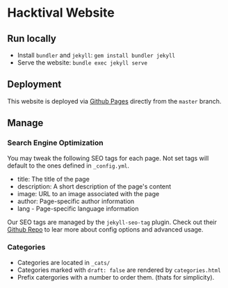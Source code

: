 # Hacktival Website

## Run locally

- Install `bundler` and `jekyll`: `gem install bundler jekyll`
- Serve the website: `bundle exec jekyll serve`

## Deployment

This website is deployed via [Github Pages](https://pages.github.com/) directly from the `master` branch.

## Manage

### Search Engine Optimization

You may tweak the following SEO tags for each page. Not set tags will default to the ones defined in `_config.yml`.

- title: The title of the page
- description: A short description of the page's content
- image: URL to an image associated with the page
- author: Page-specific author information
- lang - Page-specific language information

Our SEO tags are managed by the `jekyll-seo-tag` plugin. Check out their [Github Repo](https://github.com/jekyll/jekyll-seo-tag) to lear more about config options and advanced usage.

### Categories

- Categories are located in `_cats/`
- Categories marked with `draft: false` are rendered by `categories.html`
- Prefix catergories with a number to order them. (thats for simplicity).

